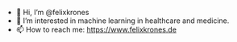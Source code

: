 - 👋 Hi, I’m @felixkrones
- 👀 I’m interested in machine learning in healthcare and medicine.
- 📫 How to reach me: https://www.felixkrones.de

<!---
felixkrones/felixkrones is a ✨ special ✨ repository because its `README.md` (this file) appears on your GitHub profile.
You can click the Preview link to take a look at your changes.
--->
